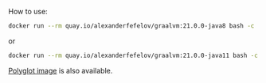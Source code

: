How to use:

```bash
docker run --rm quay.io/alexanderfefelov/graalvm:21.0.0-java8 bash -c 'echo JAVA_HOME: $JAVA_HOME && java -version'
```

or

```bash
docker run --rm quay.io/alexanderfefelov/graalvm:21.0.0-java11 bash -c 'echo JAVA_HOME: $JAVA_HOME && java -version'
```

[Polyglot image](https://github.com/alexanderfefelov/docker-graalvm-polyglot) is also available.
